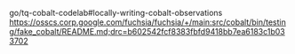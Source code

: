 go/tq-cobalt-codelab#locally-writing-cobalt-observations
https://osscs.corp.google.com/fuchsia/fuchsia/+/main:src/cobalt/bin/testing/fake_cobalt/README.md;drc=b602542fcf8383fbfd9418bb7ea6183c1b033702